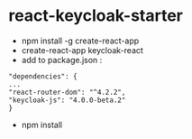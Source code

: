 # react-keycloak-starter

- npm install -g create-react-app
- create-react-app keycloak-react
- add to package.json :

```
"dependencies": {
...
"react-router-dom": "^4.2.2",
"keycloak-js": "4.0.0-beta.2"
}
```

- npm install